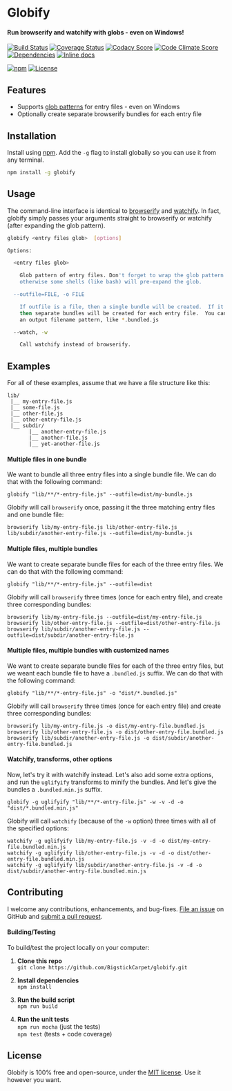 Globify
============================
#### Run browserify and watchify with globs - even on Windows!

[![Build Status](https://img.shields.io/travis/BigstickCarpet/globify.svg)](https://travis-ci.org/BigstickCarpet/globify)
[![Coverage Status](https://img.shields.io/coveralls/BigstickCarpet/globify.svg)](https://coveralls.io/r/BigstickCarpet/globify)
[![Codacy Score](http://img.shields.io/codacy/d285fbd0aa424bae8d5d7fd3be7593be.svg)](https://www.codacy.com/public/jamesmessinger/globify)
[![Code Climate Score](https://img.shields.io/codeclimate/github/BigstickCarpet/globify.svg)](https://codeclimate.com/github/BigstickCarpet/globify)
[![Dependencies](https://img.shields.io/david/BigstickCarpet/globify.svg)](https://david-dm.org/BigstickCarpet/globify)
[![Inline docs](http://inch-ci.org/github/BigstickCarpet/globify.svg?branch=master&style=shields)](http://inch-ci.org/github/BigstickCarpet/globify)

[![npm](http://img.shields.io/npm/v/globify.svg)](https://www.npmjs.com/package/globify)
[![License](https://img.shields.io/npm/l/globify.svg)](LICENSE)


Features
--------------------------
* Supports [glob patterns](https://github.com/isaacs/node-glob#glob-primer) for entry files - even on Windows
* Optionally create separate browserify bundles for each entry file


Installation
--------------------------
Install using [npm](https://docs.npmjs.com/getting-started/what-is-npm).  Add the `-g` flag to install globally so you can use it from any terminal.

```bash
npm install -g globify
```


Usage
--------------------------
The command-line interface is identical to [browserify](https://github.com/substack/node-browserify#usage) and [watchify](https://github.com/substack/watchify#usage).  In fact, globify simply passes your arguments straight to browserify or watchify (after expanding the glob pattern).

```bash
globify <entry files glob>  [options]

Options:

  <entry files glob>

    Glob pattern of entry files. Don't forget to wrap the glob pattern in quotes,
    otherwise some shells (like bash) will pre-expand the glob.

  --outfile=FILE, -o FILE

    If outfile is a file, then a single bundle will be created.  If it's a directory,
    then separate bundles will be created for each entry file.  You can also specify
    an output filename pattern, like *.bundled.js

  --watch, -w

    Call watchify instead of browserify.
```


Examples
--------------------------
For all of these examples, assume that we have a file structure like this:

```
lib/
 |__ my-entry-file.js
 |__ some-file.js
 |__ other-file.js
 |__ other-entry-file.js
 |__ subdir/
       |__ another-entry-file.js
       |__ another-file.js
       |__ yet-another-file.js
```

#### Multiple files in one bundle
We want to bundle all three entry files into a single bundle file.  We can do that with the following command:

```
globify "lib/**/*-entry-file.js" --outfile=dist/my-bundle.js
```

Globify will call `browserify` once, passing it the three matching entry files and one bundle file:

```
browserify lib/my-entry-file.js lib/other-entry-file.js lib/subdir/another-entry-file.js --outfile=dist/my-bundle.js
```

#### Multiple files, multiple bundles
We want to create separate bundle files for each of the three entry files.  We can do that with the following command:

```
globify "lib/**/*-entry-file.js" --outfile=dist
```

Globify will call `browserify` three times (once for each entry file), and create three corresponding bundles:

```
browserify lib/my-entry-file.js --outfile=dist/my-entry-file.js
browserify lib/other-entry-file.js --outfile=dist/other-entry-file.js
browserify lib/subdir/another-entry-file.js --outfile=dist/subdir/another-entry-file.js
```

#### Multiple files, multiple bundles with customized names
We want to create separate bundle files for each of the three entry files, but we weant each bundle file to have a `.bundled.js` suffix.  We can do that with the following command:

```
globify "lib/**/*-entry-file.js" -o "dist/*.bundled.js"
```

Globify will call `browserify` three times (once for each entry file) and create three corresponding bundles:

```
browserify lib/my-entry-file.js -o dist/my-entry-file.bundled.js
browserify lib/other-entry-file.js -o dist/other-entry-file.bundled.js
browserify lib/subdir/another-entry-file.js -o dist/subdir/another-entry-file.bundled.js
```

#### Watchify, transforms, other options
Now, let's try it with watchify instead.  Let's also add some extra options, and run the `uglifyify` transforms to minify the bundles. And let's give the bundles a `.bundled.min.js` suffix.

```
globify -g uglifyify "lib/**/*-entry-file.js" -w -v -d -o "dist/*.bundled.min.js"
```

Globify will call `watchify` (because of the `-w` option) three times with all of the specified options:

```
watchify -g uglifyify lib/my-entry-file.js -v -d -o dist/my-entry-file.bundled.min.js
watchify -g uglifyify lib/other-entry-file.js -v -d -o dist/other-entry-file.bundled.min.js
watchify -g uglifyify lib/subdir/another-entry-file.js -v -d -o dist/subdir/another-entry-file.bundled.min.js
```


Contributing
--------------------------
I welcome any contributions, enhancements, and bug-fixes.  [File an issue](https://github.com/BigstickCarpet/globify/issues) on GitHub and [submit a pull request](https://github.com/BigstickCarpet/globify/pulls).

#### Building/Testing
To build/test the project locally on your computer:

1. __Clone this repo__<br>
`git clone https://github.com/BigstickCarpet/globify.git`

2. __Install dependencies__<br>
`npm install`

3. __Run the build script__<br>
`npm run build`

4. __Run the unit tests__<br>
`npm run mocha` (just the tests)<br>
`npm test` (tests + code coverage)


License
--------------------------
Globify is 100% free and open-source, under the [MIT license](LICENSE). Use it however you want.
